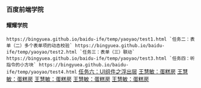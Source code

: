### 百度前端学院
#### 耀耀学院
`` https://bingyuea.github.io/baidu-ife/temp/yaoyao/test1.html
`任务二：表单（二）多个表单项的动态校验` https://bingyuea.github.io/baidu-ife/temp/yaoyao/test2.html
`任务三：表单（三）联动` https://bingyuea.github.io/baidu-ife/temp/yaoyao/test3.html
`任务四：听指令的小方块` https://bingyuea.github.io/baidu-ife/temp/yaoyao/test4.html
``
[任务六：UI组件之浮出层](https://bingyuea.github.io/baidu-ife/temp/xc/HTML/girlFriend/index.html)
[王慧敏：蛋糕房](https://bingyuea.github.io/baidu-ife/temp/xc/HTML/girlFriend/index.html)
[王慧敏：蛋糕房](https://bingyuea.github.io/baidu-ife/temp/xc/HTML/girlFriend/index.html)
[王慧敏：蛋糕房](https://bingyuea.github.io/baidu-ife/temp/xc/HTML/girlFriend/index.html)
[王慧敏：蛋糕房](https://bingyuea.github.io/baidu-ife/temp/xc/HTML/girlFriend/index.html)
[王慧敏：蛋糕房](https://bingyuea.github.io/baidu-ife/temp/xc/HTML/girlFriend/index.html)



 